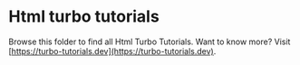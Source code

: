 # Html turbo tutorials

Browse this folder to find all Html Turbo Tutorials.
Want to know more? Visit [https://turbo-tutorials.dev](https://turbo-tutorials.dev).

